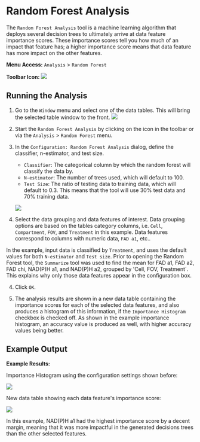 # Random Forest Analysis

The `Random Forest Analysis` tool is a machine learning algorithm that deploys several decision trees to ultimately arrive at data feature importance scores. These importance scores tell you how much of an impact that feature has; a higher importance score means that data feature has more impact on the other features.

**Menu Access:** `Analysis` > `Random Forest`

**Toolbar Icon:** ![](/images/analysis/randomforest.png)

## Running the Analysis

1. Go to the `Window` menu and select one of the data tables. This will bring the selected table window to the front.
    ![](/images/data/dataframe.png)

2. Start the `Random Forest Analysis` by clicking on the icon in the toolbar or via the `Analysis` > `Random Forest` menu.

3. In the `Configuration: Random Forest Analysis` dialog, define the classifier, n-estimator, and test size.
    - `Classifier`: The categorical column by which the random forest will classify the data by.
    - `N-estimator`: The number of trees used, which will default to 100.
    - `Test Size`: The ratio of testing data to training data, which will default to 0.3. This means that the tool will use 30% test data and 70% training data.
    
    ![](/images/analysis/random_config.png)
    
4. Select the data grouping and data features of interest. Data grouping options are based on the tables category columns,  i.e. `Cell`, `Compartment`, `FOV`, and `Treatment` in this example. Data features correspond to columns with numeric data, `FAD a1`, etc..

  In the example, input data is classified by `Treatment`, and uses the default values for both `N-estimator` and `Test size`. Prior to opening the Random Forest tool, the `Summarize` tool was used to find the mean for FAD a1, FAD a2, FAD chi, NAD(P)H a1, and NAD(P)H a2, grouped by 'Cell, FOV, Treatment`. This explains why only those data features appear in the configuration box.
  
4. Click `OK`.

5. The analysis results are shown in a new data table containing the importance scores for each of the selected data features, and also produces a histogram of this information, if the `Importance Histogram` checkbox is checked off. As shown in the example importance histogram, an accuracy value is produced as well, with higher accuracy values being better.

## Example Output

**Example Results:** 

Importance Histogram using the configuration settings shown before:

![](/images/analysis/random_result1.png)

New data table showing each data feature's importance score:

![](/images/analysis/random_result2.png)

In this example, NAD(P)H a1 had the highest importance score by a decent margin, meaning that it was more impactful in the generated decisions trees than the other selected features.

